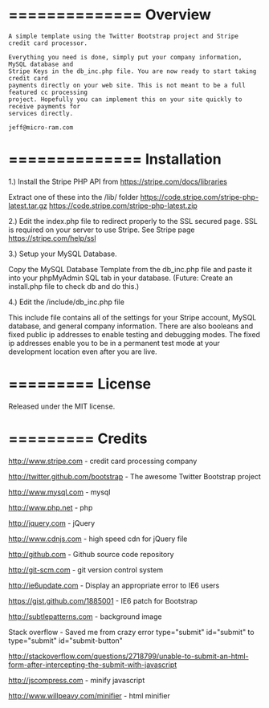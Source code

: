 ==============
   Overview
==============

	A simple template using the Twitter Bootstrap project and Stripe credit card processor.

	Everything you need is done, simply put your company information, MySQL database and
	Stripe Keys in the db_inc.php file. You are now ready to start taking credit card
	payments directly on your web site. This is not meant to be a full featured cc processing
	project. Hopefully you can implement this on your site quickly to receive payments for
	services directly.

	jeff@micro-ram.com

==============
 Installation
==============

1.) Install the Stripe PHP API from https://stripe.com/docs/libraries

  Extract one of these into the /lib/ folder
   https://code.stripe.com/stripe-php-latest.tar.gz
   https://code.stripe.com/stripe-php-latest.zip


2.) Edit the index.php file to redirect properly to the SSL secured page. SSL is required on your
    server to use Stripe.
    See Stripe page https://stripe.com/help/ssl


3.) Setup your MySQL Database.

  Copy the MySQL Database Template from the db_inc.php file and paste it into your phpMyAdmin
  SQL tab in your database. (Future: Create an install.php file to check db and do this.)


4.) Edit the /include/db_inc.php file

  This include file contains all of the settings for your Stripe account, MySQL database, and
  general company information. There are also booleans and fixed public ip addresses to enable
  testing and debugging modes. The fixed ip addresses enable you to be in a permanent test mode
  at your development location even after you are live.

=========
 License
=========

Released under the MIT license.

=========
 Credits
=========

http://www.stripe.com - credit card processing company

http://twitter.github.com/bootstrap - The awesome Twitter Bootstrap project

http://www.mysql.com - mysql

http://www.php.net - php

http://jquery.com  - jQuery

http://www.cdnjs.com - high speed cdn for jQuery file

http://github.com - Github source code repository

http://git-scm.com - git version control system

http://ie6update.com - Display an appropriate error to IE6 users

https://gist.github.com/1885001 - IE6 patch for Bootstrap

http://subtlepatterns.com - background image

Stack overflow - Saved me from crazy error type="submit" id="submit" to type="submit" id="submit-button"

http://stackoverflow.com/questions/2718799/unable-to-submit-an-html-form-after-intercepting-the-submit-with-javascript

http://jscompress.com - minify javascript

http://www.willpeavy.com/minifier - html minifier

